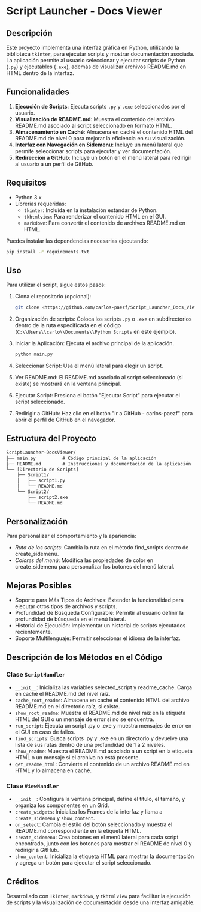 # Script Launcher - Docs Viewer

## Descripción

Este proyecto implementa una interfaz gráfica en Python, utilizando la biblioteca `tkinter`, para ejecutar scripts y mostrar documentación asociada. La aplicación permite al usuario seleccionar y ejecutar scripts de Python (`.py`) y ejecutables (`.exe`), además de visualizar archivos README.md en HTML dentro de la interfaz.

## Funcionalidades

1. **Ejecución de Scripts**: Ejecuta scripts `.py` y `.exe` seleccionados por el usuario.
2. **Visualización de README.md**: Muestra el contenido del archivo README.md asociado al script seleccionado en formato HTML.
3. **Almacenamiento en Caché**: Almacena en caché el contenido HTML del README.md de nivel 0 para mejorar la eficiencia en su visualización.
4. **Interfaz con Navegación en Sidemenu**: Incluye un menú lateral que permite seleccionar scripts para ejecutar y ver documentación.
5. **Redirección a GitHub**: Incluye un botón en el menú lateral para redirigir al usuario a un perfil de GitHub.

## Requisitos

- Python 3.x
- Librerías requeridas:
  - `tkinter`: Incluida en la instalación estándar de Python.
  - `tkhtmlview`: Para renderizar el contenido HTML en el GUI.
  - `markdown`: Para convertir el contenido de archivos README.md en HTML.

Puedes instalar las dependencias necesarias ejecutando:

```bash
pip install -r requirements.txt
```

## Uso

Para utilizar el script, sigue estos pasos:

1. Clona el repositorio (opcional):

    ```bash
    git clone <https://github.com/carlos-paezf/Script_Launcher_Docs_Viewer.git>
    ```

2. Organización de scripts: Coloca los scripts `.py` o `.exe` en subdirectorios dentro de la ruta especificada en el código (`C:\\Users\\carlo\\Documents\\Python Scripts` en este ejemplo).
3. Iniciar la Aplicación: Ejecuta el archivo principal de la aplicación.

   ```bash
   python main.py
   ```

4. Seleccionar Script: Usa el menú lateral para elegir un script.
5. Ver README.md: El README.md asociado al script seleccionado (si existe) se mostrará en la ventana principal.
6. Ejecutar Script: Presiona el botón "Ejecutar Script" para ejecutar el script seleccionado.
7. Redirigir a GitHub: Haz clic en el botón "Ir a GitHub - carlos-paezf" para abrir el perfil de GitHub en el navegador.

## Estructura del Proyecto

```txt
ScriptLauncher-DocsViewer/
├── main.py          # Código principal de la aplicación
├── README.md        # Instrucciones y documentación de la aplicación
└── [Directorio de Scripts]
    ├── Script1/
    │   ├── script1.py
    │   └── README.md
    └── Script2/
        ├── script2.exe
        └── README.md
```

## Personalización

Para personalizar el comportamiento y la apariencia:

- *Ruta de los scripts*: Cambia la ruta en el método find_scripts dentro de create_sidemenu.
- *Colores del menú*: Modifica las propiedades de color en create_sidemenu para personalizar los botones del menú lateral.
  
## Mejoras Posibles

- Soporte para Más Tipos de Archivos: Extender la funcionalidad para ejecutar otros tipos de archivos y scripts.
- Profundidad de Búsqueda Configurable: Permitir al usuario definir la profundidad de búsqueda en el menú lateral.
- Historial de Ejecución: Implementar un historial de scripts ejecutados recientemente.
- Soporte Multilenguaje: Permitir seleccionar el idioma de la interfaz.

## Descripción de los Métodos en el Código

### Clase `ScriptHandler`

- `__init__`: Inicializa las variables selected_script y readme_cache. Carga en caché el README.md del nivel raíz.
- `cache_root_readme`: Almacena en caché el contenido HTML del archivo README.md en el directorio raíz, si existe.
- `show_root_readme`: Muestra el README.md de nivel raíz en la etiqueta HTML del GUI o un mensaje de error si no se encuentra.
- `run_script`: Ejecuta un script .py o .exe y muestra mensajes de error en el GUI en caso de fallos.
- `find_scripts`: Busca scripts .py y .exe en un directorio y devuelve una lista de sus rutas dentro de una profundidad de 1 a 2 niveles.
- `show_readme`: Muestra el README.md asociado a un script en la etiqueta HTML o un mensaje si el archivo no está presente.
- `get_readme_html`: Convierte el contenido de un archivo README.md en HTML y lo almacena en caché.

### Clase `ViewHandler`

- `__init__`: Configura la ventana principal, define el título, el tamaño, y organiza los componentes en un Grid.
- `create_widgets`: Inicializa los Frames de la interfaz y llama a `create_sidemenu` y `show_content`.
- `on_select`: Cambia el estilo del botón seleccionado y muestra el README.md correspondiente en la etiqueta HTML.
- `create_sidemenu`: Crea botones en el menú lateral para cada script encontrado, junto con los botones para mostrar el README de nivel 0 y redirigir a GitHub.
- `show_content`: Inicializa la etiqueta HTML para mostrar la documentación y agrega un botón para ejecutar el script seleccionado.

## Créditos

Desarrollado con `Tkinter`, `markdown`, y `tkhtmlview` para facilitar la ejecución de scripts y la visualización de documentación desde una interfaz amigable.
